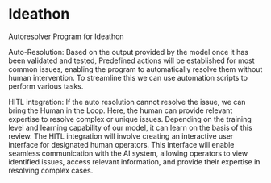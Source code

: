 # Ideathon
Autoresolver Program for Ideathon

Auto-Resolution: Based on the output provided by the model once it has been validated and tested, Predefined actions will be established for most common issues, enabling the program to automatically resolve them without human intervention. 
To streamline this we can use automation scripts to perform various tasks.

HITL integration: If the auto resolution cannot resolve the issue, we can bring the Human in the Loop. Here, the human can provide relevant expertise to resolve complex or unique issues. Depending on the training level and learning capability of our model, it can learn on the basis of this review. The HITL integration will involve creating an interactive user interface for designated human operators. This interface will enable seamless communication with the AI system, allowing operators to view identified issues, access relevant information, and provide their expertise in resolving complex cases.

